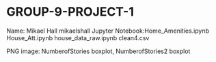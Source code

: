 # GROUP-9-PROJECT-1
Name: Mikael Hall mikaelshall
Jupyter Notebook:Home_Amenities.ipynb
House_Att.ipynb
house_data_raw.ipynb
clean4.csv

PNG image: NumberofStories boxplot, NumberofStories2 boxplot